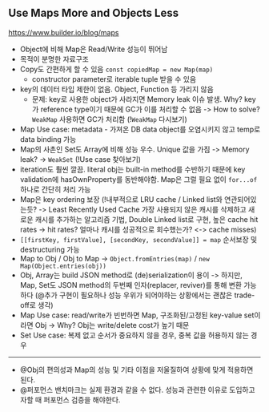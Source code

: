 ## Use Maps More and Objects Less
https://www.builder.io/blog/maps

- Object에 비해 Map은 Read/Write 성능이 뛰어남
- 목적이 분명한 자료구조
- Copy도 간편하게 할 수 있음 `const copiedMap = new Map(map)`
  - constructor parameter로 iterable tuple 받을 수 있음
- key의 데이터 타입 제한이 없음. Object, Function 등 가리지 않음
  - 문제: key로 사용한 object가 사라지면 Memory leak 이슈 발생. Why? key가 reference type이기 때문에 GC가 이를 처리할 수 없음 -> How to solve? `WeakMap` 사용하면 GC가 처리함 (!`WeakMap` 다시보기)
- Map Use case: metadata - 가져온 DB data object를 오염시키지 않고 temp로 data binding 가능
- Map의 사촌인 Set도 Array에 비해 성능 우수. Unique 값을 가짐 -> Memory leak? -> `WeakSet` (!Use case 찾아보기)
- iteration도 훨씬 깔끔. literal obj는 built-in method를 수반하기 때문에 key validation에 hasOwnProperty를 동반해야함. Map은 그럴 필요 없이 `for...of` 하나로 간단히 처리 가능
- Map은 key ordering 보장 (!내부적으로 LRU cache / Linked list와 연관되어있는듯? -> Least Recently Used Cache 가장 사용되지 않은 캐시를 삭제하고 새로운 캐시를 추가하는 알고리즘 기법, Double Linked list로 구현, 높은 cache hit rates -> hit rates? 얼마나 캐시를 성공적으로 회수했는가? <-> cache misses)
- `[[firstKey, firstValue], [secondKey, secondValue]] = map` 순서보장 및 destructuring 가능
- Map to Obj / Obj to Map -> `Object.fromEntries(map)` / `new Map(Object.entries(obj))`
- Obj, Array는 build JSON method로 (de)serialization이 용이 -> 하지만, Map, Set도 JSON method의 두번째 인자(replacer, reviver)를 통해 변환 가능하다 (@추가 구현이 필요하나 성능 우위가 되어야하는 상황에서는 괜찮은 trade-off로 생각)
- Map Use case: read/write가 빈번하면 Map, 구조화된/고정된 key-value set이라면 Obj -> Why? Obj는 write/delete cost가 높기 때문
- Set Use case: 복제 없고 순서가 중요하지 않을 경우, 중복 값을 허용하지 않는 경우
- ---
- @Obj의 편의성과 Map의 성능 및 기타 이점을 저울질하여 상황에 맞게 적용하면 된다. 
- @퍼포먼스 밴치마크는 실제 환경과 같을 수 없다. 성능과 관련한 이유로 도입하고자할 때 퍼포먼스 검증을 해야한다.
